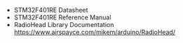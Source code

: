 - STM32F401RE Datasheet
- STM32F401RE Reference Manual
- RadioHead Library Documentation https://www.airspayce.com/mikem/arduino/RadioHead/
